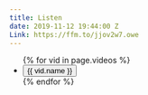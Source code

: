 ```yaml
---
title: Listen
date: 2019-11-12 19:44:00 Z
Link: https://ffm.to/jjov2w7.owe
---
```


<div class="container music">
  <ul class="songs">
    {% for vid in page.videos %}
    <li class="vid" style="background-color:{{ vid.bgcolor }}">
      <div class="vid-container">
        <div class="aspect-ratio--16x9 aspect-ratio">
          <button aria-label="Watch Asoh's {{ vid.name }} video" class="aspect-ratio--object cover video-overlay-trigger" style="background-image:url({{ vid.image }})" data-src="{{vid.link}}">
            <span class="vid-name">{{ vid.name }}</span>
          </button>
        </div>
      </div>
    </li>
    {% endfor %}
  </ul>
